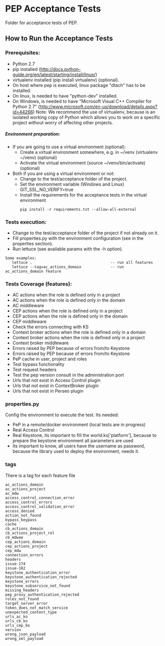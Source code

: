 # PEP Acceptance Tests

Folder for acceptance tests of PEP.

## How to Run the Acceptance Tests

### Prerequisites:

- Python 2.7
- pip installed (http://docs.python-guide.org/en/latest/starting/install/linux/)
- virtualenv installed (pip install virtualenv) (optional).
- On host where pep is executed, linux package "dtach" has to be installed.
- On linux, is needed to have "python-dev" installed.
- On Windows, is needed to have "Microsoft Visual C++ Compiler for Python 2.7" (http://www.microsoft.com/en-us/download/details.aspx?id=44266)
Note: We recommend the use of virtualenv, because is an isolated working copy of Python which allows you to work on a specific project without worry of affecting other projects.

##### Environment preparation:

- If you are going to use a virtual environment (optional):
  * Create a virtual environment somewhere, e.g. in ~/venv (virtualenv ~/venv) (optional)
  * Activate the virtual environment (source ~/venv/bin/activate) (optional)
- Both if you are using a virtual environment or not:
  * Change to the test/acceptance folder of the project.
  * Set the environment variable (Windows and Linux) GIT_SSL_NO_VERIFY=true
  * Install the requirements for the acceptance tests in the virtual environment
     ```
     pip install -r requirements.txt --allow-all-external
     ```

### Tests execution:

- Change to the test/acceptance folder of the project if not already on it.
- Fill properties.py with the environment configuration (see in the properties section).
- Run lettuce (see available params with the -h option).

```
Some examples:
   lettuce .                                   -- run all features
   lettuce --tag=ac_actions_domain             -- run ac_actions_domain feature
```

### Tests Coverage (features):

- AC actions when the role is defined only in a project
- AC actions when the role is defined only in the domain
- AC middleware
- CEP actions when the role is defined only in a project
- CEP actions when the role is defined only in the domain
- CEP middleware
- Check the errors connecting with KS
- Context broker actions when the role is defined only in a domain
- Context broker actions when the role is defined only in a project
- Context broker middleware
- Errors raised by PEP because of errors from/to Keystone
- Errors raised by PEP because of errors from/to Keystone
- PeP cache in user, project and roles
- Test bypass functionality
- Test request headers
- Test the pep version consult in the administration port
- Urls that not exist in Access Control plugin
- Urls that not exist in ContextBroker plugin
- Urls that not exist in Perseo plugin

### properties.py

Config the environment to execute the test.
Its needed:

- PeP in a remote/docker environment (local tests are in progress)
- Real Access Control
- Real Keystone, its important to fill the world.ks['platform'], because to prepare
the keystone environment all parameters are used
- Its important to know, all users have the username as password, because the library
used to deploy the environment, needs it.

### tags

There is a tag for each feature file

```
ac_actions_domain
ac_actions_project
ac_mdw
access_control_connection_error
access_control_errors
access_control_validation_error
access_denied
action_not_found
bypass_keypass
cache
cb_actions_domain
cb_actions_project_rol
cb_mdwae
cep_actions_domain
cep_actions_project
cep_mdw
connection_errors
headers
issue-174
issue-182
keystone_authentication_error
keystone_authentication_rejected
keystone_errors
keystone_subservice_not_found
missing_headers
pep_proxy_authentication_rejected
roles_not_found
target_server_error
token_does_not_match_service
unexpected_content_type
urls_ac_ko
urls_cb_ko
urls_cep_ko
version
wrong_json_payload
wrong_xml_payload
```
